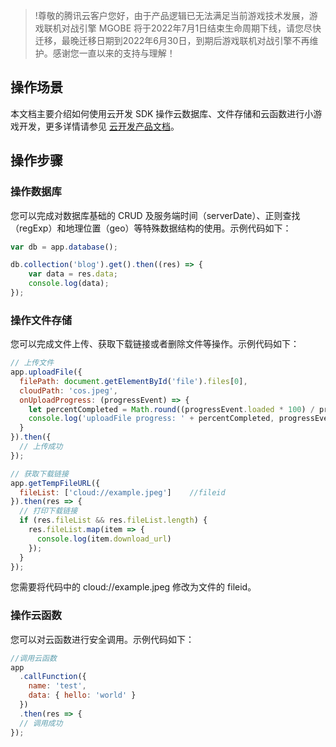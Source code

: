 >!尊敬的腾讯云客户您好，由于产品逻辑已无法满足当前游戏技术发展，游戏联机对战引擎 MGOBE 将于2022年7月1日结束生命周期下线，请您尽快迁移，最晚迁移日期到2022年6月30日，到期后游戏联机对战引擎不再维护。感谢您一直以来的支持与理解！


## 操作场景
本文档主要介绍如何使用云开发 SDK 操作云数据库、文件存储和云函数进行小游戏开发，更多详情请参见 [云开发产品文档](https://cloud.tencent.com/document/product/876/18431)。


## 操作步骤
### 操作数据库
您可以完成对数据库基础的 CRUD 及服务端时间（serverDate）、正则查找（regExp）和地理位置（geo）等特殊数据结构的使用。示例代码如下：
```javascript
var db = app.database();

db.collection('blog').get().then((res) => {
    var data = res.data;
    console.log(data);
});
```

### 操作文件存储
您可以完成文件上传、获取下载链接或者删除文件等操作。示例代码如下：
```javascript
// 上传文件
app.uploadFile({
  filePath: document.getElementById('file').files[0],
  cloudPath: 'cos.jpeg',
  onUploadProgress: (progressEvent) => {
    let percentCompleted = Math.round((progressEvent.loaded * 100) / progressEvent.total);
    console.log('uploadFile progress: ' + percentCompleted, progressEvent);
  }
}).then({
  // 上传成功
});

// 获取下载链接
app.getTempFileURL({
  fileList: ['cloud://example.jpeg']    //fileid
}).then(res => {
  // 打印下载链接
  if (res.fileList && res.fileList.length) {
    res.fileList.map(item => {
      console.log(item.download_url)
    });
  }
});
```
<dx-alert infotype="notice" title="">
您需要将代码中的 cloud://example.jpeg 修改为文件的 fileid。
</dx-alert>





### 操作云函数
您可以对云函数进行安全调用。示例代码如下：
```javascript
//调用云函数
app
  .callFunction({
    name: 'test',
    data: { hello: 'world' }
  })
  .then(res => {
  // 调用成功
});
```
